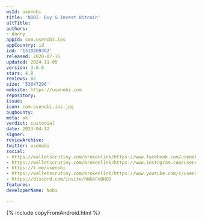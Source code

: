```yaml
---
wsId: usenobi
title: 'NOBI: Buy & Invest Bitcoin'
altTitle: 
authors:
- danny
appId: com.usenobi.ios
appCountry: id
idd: '1510269362'
released: 2020-07-15
updated: 2024-11-05
version: 3.6.6
stars: 4.8
reviews: 82
size: '53047296'
website: https://usenobi.com
repository: 
issue: 
icon: com.usenobi.ios.jpg
bugbounty: 
meta: ok
verdict: custodial
date: 2023-04-12
signer: 
reviewArchive: 
twitter: usenobi
social:
- https://walletscrutiny.com/brokenlink/https://www.facebook.com/usenobi
- https://walletscrutiny.com/brokenlink/https://www.instagram.com/usenobi
- https://t.me/usenobi
- https://walletscrutiny.com/brokenlink/https://www.youtube.com/c/usenobi
- https://discord.com/invite/hNGkFeQHQD
features: 
developerName: Nobi

---
```


{% include copyFromAndroid.html %}

